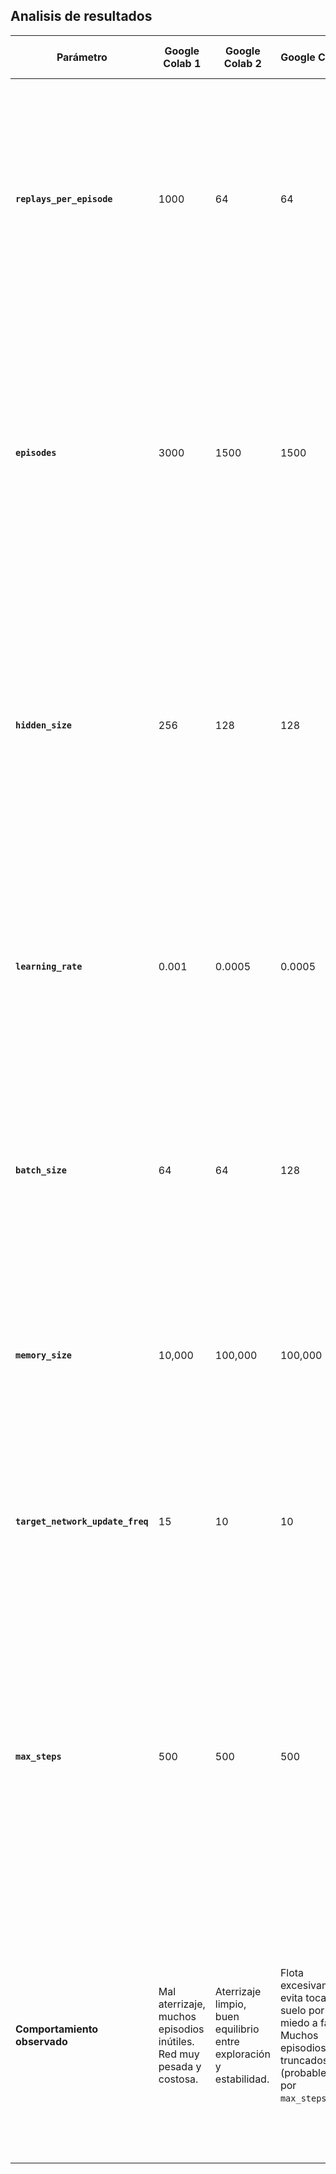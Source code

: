 ## Analisis de resultados
| Parámetro                        | Google Colab 1                                                       | Google Colab 2                                                      | Google Colab 3                                                                                                                | Google Colab 4                                                                                                      | Google Colab 5                                                                                                                                                                              | ¿Por qué Google Colab 4 es mejor?                                                                                                                                                                                                                               |
| -------------------------------- | -------------------------------------------------------------------- | ------------------------------------------------------------------- | ----------------------------------------------------------------------------------------------------------------------------- | ------------------------------------------------------------------------------------------------------------------- | ------------------------------------------------------------------------------------------------------------------------------------------------------------------------------------------- | --------------------------------------------------------------------------------------------------------------------------------------------------------------------------------------------------------------------------------------------------------------- |
| **`replays_per_episode`**        | 1000                                                                 | 64                                                                  | 64                                                                                                                            | 32                                                                                                                  | 64                                                                                                                                                                                          | Hacer 1000 actualizaciones por episodio puede llevar a **sobreajuste** sobre pocas experiencias. 64 promueve un aprendizaje más variado y eficiente. 32 aún más, pero puede necesitar compensarse con red más compleja (como en Colab 4).                       |
| **`episodes`**                   | 3000                                                                 | 1500                                                                | 1500                                                                                                                          | 1500                                                                                                                | 2000                                                                                                                                                                                        | Entrenar 3000 episodios con alto replays es muy costoso. Con 1500 episodios y buen aprendizaje desde el inicio, se logra convergencia más rápido. Más episodios (como en Colab 5) pueden compensar un aprendizaje más lento por tasa de aprendizaje baja.       |
| **`hidden_size`**                | 256                                                                  | 128                                                                 | 128                                                                                                                           | 256                                                                                                                 | 64                                                                                                                                                                                          | Aunque más neuronas permiten maniobras complejas (Colab 4), redes más chicas como en Colab 2 y 3 **convergen más rápido**, consumen menos recursos y no sobrecomplican el descenso. En Colab 5, 64 puede ser insuficiente para tareas complejas como aterrizar. |
| **`learning_rate`**              | 0.001                                                                | 0.0005                                                              | 0.0005                                                                                                                        | 0.0005                                                                                                              | 0.00005                                                                                                                                                                                     | Una tasa alta puede generar Q-values inestables. Usar 0.0005 permite un aprendizaje más **estable y fino**. En Colab 5, se apostó por estabilidad extrema, pero eso hace el aprendizaje más lento y sensible a la exploración.                                  |
| **`batch_size`**                 | 64                                                                   | 64                                                                  | 128                                                                                                                           | 64                                                                                                                  | 64                                                                                                                                                                                          | Colab 3 usa un batch más grande, lo que suaviza el aprendizaje pero **ralentiza la toma de decisiones**. Los demás mantienen un batch moderado de 64, balanceando estabilidad y velocidad.                                                                      |
| **`memory_size`**                | 10,000                                                               | 100,000                                                             | 100,000                                                                                                                       | 100,000                                                                                                             | 100,000                                                                                                                                                                                     | Un buffer pequeño (como en Colab 1) puede llevar a **olvidar** experiencias clave. Con 100k se conserva diversidad y se entrena mejor en situaciones variadas.                                                                                                  |
| **`target_network_update_freq`** | 15                                                                   | 10                                                                  | 10                                                                                                                            | 10                                                                                                                  | 20                                                                                                                                                                                          | Actualizar cada 10 episodios ayuda a estabilizar las predicciones Q. En Colab 5 se hace con menos frecuencia, lo que puede ralentizar la adaptación al entorno.                                                                                                 |
| **`max_steps`** | 500                                                                   | 500                                                                 | 500                                                                                                                          | 500                                                                                                                  | 300                                                                                                                                                                                         | Los episodios se truncan (terminan artificialmente) cada este numero de pasos. Se demostro que tener un número de pasos muy bajo termina haciendo que el modelo evite aterrizar estabilizandose en el aire para obtener la mejor recompensa quedandose estable, como el caso del colab 3 o 5                                                                                              |
| **Comportamiento observado**  | Mal aterrizaje, muchos episodios inútiles. Red muy pesada y costosa. | Aterrizaje limpio, buen equilibrio entre exploración y estabilidad. | Flota excesivamente, evita tocar el suelo por miedo a fallar. Muchos episodios truncados (probablemente por `max_steps=500`). | Buen control en maniobras complejas, pero falla en aterrizajes precisos. A veces cae lento o fuera del área segura. | Se enfoca demasiado en estabilizarse al igual que Colab 3. Por `max_steps=300` y `epsilon_min=0.1`, evita arriesgarse a aterrizar. Nunca alcanza recompensas altas ni desarrolla una política de descenso clara. | Colab 4 tiene el mejor equilibrio general. Aprende rápido, no sobreexplora, y mantiene políticas simples pero efectivas. Las decisiones clave (como tasa de aprendizaje baja, red más liviana y buffer grande) favorecen estabilidad y velocidad.               |

